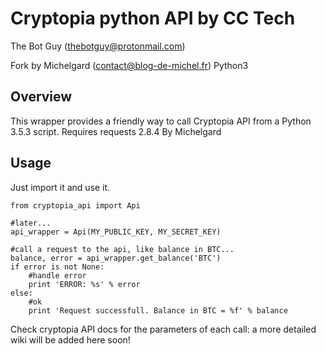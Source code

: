 # Cryptopia python API by CC Tech
The Bot Guy (thebotguy@protonmail.com)

Fork by Michelgard (contact@blog-de-michel.fr) Python3

## Overview
This wrapper provides a friendly way to call Cryptopia API from a Python 3.5.3 script. Requires requests 2.8.4
By Michelgard

## Usage
Just import it and use it.
``` python3
from cryptopia_api import Api

#later...
api_wrapper = Api(MY_PUBLIC_KEY, MY_SECRET_KEY)

#call a request to the api, like balance in BTC...
balance, error = api_wrapper.get_balance('BTC')
if error is not None:
    #handle error
    print 'ERROR: %s' % error
else:
    #ok
    print 'Request successfull. Balance in BTC = %f' % balance
```

Check cryptopia API docs for the parameters of each call: a more detailed wiki will be added here soon!


